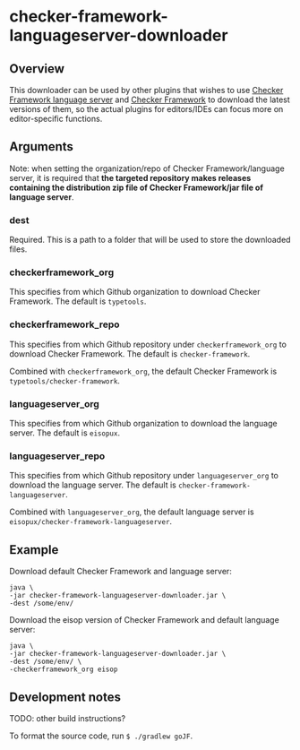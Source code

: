 # checker-framework-languageserver-downloader

## Overview

This downloader can be used by other plugins that wishes to use [Checker Framework language server](https://github.com/eisopux/checker-framework-languageserver) and [Checker Framework](https://github.com/typetools/checker-framework) to download the latest versions of them, so the actual plugins for editors/IDEs can focus more on editor-specific functions.

## Arguments

Note: when setting the organization/repo of Checker Framework/language server, it is required that **the targeted repository makes releases containing the distribution zip file of Checker Framework/jar file of language server**.

### dest

Required. This is a path to a folder that will be used to store the downloaded files.

### checkerframework_org

This specifies from which Github organization to download Checker Framework. The default is `typetools`.

### checkerframework_repo

This specifies from which Github repository under `checkerframework_org` to download Checker Framework. The default is `checker-framework`.

Combined with `checkerframework_org`, the default Checker Framework is `typetools/checker-framework`.

### languageserver_org

This specifies from which Github organization to download the language server. The default is `eisopux`.

### languageserver_repo

This specifies from which Github repository under `languageserver_org` to download the language server. The default is `checker-framework-languageserver`.

Combined with `languageserver_org`, the default language server is `eisopux/checker-framework-languageserver`.

## Example

Download default Checker Framework and language server:

```
java \
-jar checker-framework-languageserver-downloader.jar \
-dest /some/env/
```

Download the eisop version of Checker Framework and default language server:

```
java \
-jar checker-framework-languageserver-downloader.jar \
-dest /some/env/ \
-checkerframework_org eisop
```

## Development notes

TODO: other build instructions?

To format the source code, run `$ ./gradlew goJF`.
